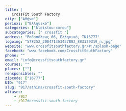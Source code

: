 ```yaml
---
title: |
   CrossFit South Factory
city: ["Αθήνα"]
perioxi: ["Ελληνικό"]
categories: ["kleistou-xorou"]
subcategories: [" crossfit "]
address: "Ροδοπόλεως 66, Ελληνικό, TK16777"
logoimg: "578252_200471363427882_883129319_n.jpg"
website: "www.crossfitsouthfactory.gr/#!/splash-page"
facebook: "www.facebook.com/CrossfitSouthFactory"
phone: ""
email: "info@crossfitsouthfactory.gr"
courses: ""
places: [""]
rensponsibles: ""
zipcode: ["16777"]
UID: "917"
slug: "917/athina/crossfit-south-factory"
aliases:
    - /917
    - /917#crossfit-south-factory
---
```


